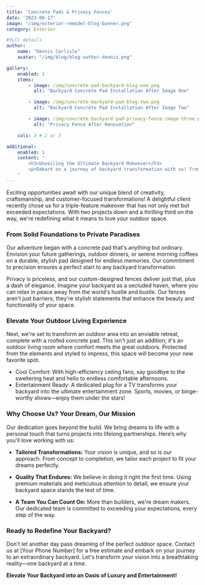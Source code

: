 ```yaml
---
title: 'Concrete Pads & Privacy Fences'
date: '2023-08-17'
image: "/img/exterior-remodel-blog-banner.png"
category: Exterior

#full details
author:
    name: "Dennis Carlisle"
    avatar: "/img/blog/blog-author-dennis.png"

gallery:
    enabled: 1
    items:
        - image: /img/concrete-pad-backyard-blog-one.png
          alt: "Backyard Concrete Pad Installation After Image One"

        - image: /img/concrete-backyard-pad-blog-two.png
          alt: "Backyard Concrete Pad Installation After Image Two"

        - image: /img/concrete-backyard-pad-privacy-fence-image-three.png
          alt: "Privacy Fence After Renovation"

    cols: 3 # 2 or 3

additional:
    enabled: 1
    content: "
        <h3>Unveiling the Ultimate Backyard Makeover</h3>
        <p>Embark on a journey of backyard transformation with us! From the foundational elegance of concrete pads to the serene privacy of custom fences, and the luxurious comfort of outdoor living spaces, we're dedicated to turning your outdoor area into a haven of relaxation and entertainment. Let's craft your dream space together.</p>
    "
---
```


Exciting opportunities await with our unique blend of creativity, craftsmanship, and customer-focused transformations! A delightful client recently chose us for a triple-feature makeover that has not only met but exceeded expectations. With two projects down and a thrilling third on the way, we're redefining what it means to love your outdoor space.

### From Solid Foundations to Private Paradises

Our adventure began with a concrete pad that's anything but ordinary. Envision your future gatherings, outdoor dinners, or serene morning coffees on a durable, stylish pad designed for endless memories. Our commitment to precision ensures a perfect start to any backyard transformation.

Privacy is priceless, and our custom-designed fences deliver just that, plus a dash of elegance. Imagine your backyard as a secluded haven, where you can relax in peace away from the world's hustle and bustle. Our fences aren't just barriers; they're stylish statements that enhance the beauty and functionality of your space.

### Elevate Your Outdoor Living Experience

Next, we're set to transform an outdoor area into an enviable retreat, complete with a roofed concrete pad. This isn't just an addition; it's an outdoor living room where comfort meets the great outdoors. Protected from the elements and styled to impress, this space will become your new favorite spot.

- Cool Comfort: With high-efficiency ceiling fans, say goodbye to the sweltering heat and hello to endless comfortable afternoons.
- Entertainment Ready: A dedicated plug for a TV transforms your backyard into the ultimate entertainment zone. Sports, movies, or binge-worthy shows—enjoy them under the stars!

### Why Choose Us? Your Dream, Our Mission

Our dedication goes beyond the build. We bring dreams to life with a personal touch that turns projects into lifelong partnerships. Here’s why you'll love working with us:

- **Tailored Transformations:** Your vision is unique, and so is our approach. From concept to completion, we tailor each project to fit your dreams perfectly.

- **Quality That Endures:** We believe in doing it right the first time. Using premium materials and meticulous attention to detail, we ensure your backyard space stands the test of time.

- **A Team You Can Count On:** More than builders, we're dream makers. Our dedicated team is committed to exceeding your expectations, every step of the way.

### Ready to Redefine Your Backyard?

Don't let another day pass dreaming of the perfect outdoor space. Contact us at [Your Phone Number] for a free estimate and embark on your journey to an extraordinary backyard. Let's transform your vision into a breathtaking reality—one backyard at a time.

**Elevate Your Backyard into an Oasis of Luxury and Entertainment!**
